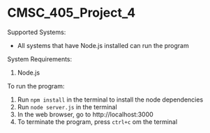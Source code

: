 # CMSC_405_Project_4

Supported Systems:
* All systems that have Node.js installed can run the program

System Requirements:
1. Node.js

To run the program:
1. Run `npm install` in the terminal to install the node dependencies
2. Run `node server.js` in the terminal
3. In the web browser, go to http://localhost:3000
4. To terminate the program, press `ctrl+c` om the terminal